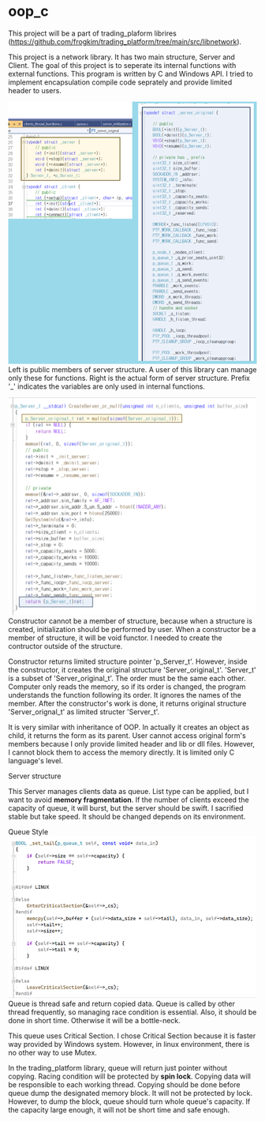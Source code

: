 # oop_c
This project will be a part of trading_plaform librires (https://github.com/frogkim/trading_platform/tree/main/src/libnetwork).

This project is a network library. It has two main structure, Server and Client.
The goal of this project is to seperate its internal functions with external functions.
This program is written by C and Windows API. I tried to implement encapsulation compile code seprately and provide limited header to users.

![Structure](https://github.com/frogkim/pictures/blob/main/oop_c_01.png)  
Left is public members of server structure. A user of this library can manage only these for functions.
Right is the actual form of server structure. Prefix '_' indicates the variables are only used in internal functions.

![Constructor](https://github.com/frogkim/pictures/blob/main/oop_c_02.png)  
Constructor cannot be a member of structure, because when a structure is created, initialization should be performed by user.
When a constructor be a member of structure, it will be void functor. I needed to create the contructor outside of the structure.

Constructor returns limited structure pointer 'p_Server_t'. However, inside the constructor, it creates the original structure 'Server_original_t'.
'Server_t' is a subset of 'Server_original_t'. The order must be the same each other. Computer only reads the memory, so if its order is changed, the program understands the function following its order.
It ignores the names of the member.
After the constructor's work is done, it returns original structure 'Server_orignal_t' as limited structer 'Server_t'.

It is very similar with inheritance of OOP. In actually it creates an object as child, it returns the form as its parent.
User cannot access original form's members because I only provide limited header and lib or dll files.
However, I cannot block them to access the memory directly. It is limited only C language's level.


Server structure

This Server manages clients data as queue. List type can be applied, but I want to avoid **memory fragmentation**.
If the number of clients exceed the capacity of queue, it will burst, but the server should be swift.
I sacrified stable but take speed. It should be changed depends on its environment.

Queue Style
![Constructor](https://github.com/frogkim/pictures/blob/main/oop_c_03_queue.png)  
Queue is thread safe and return copied data.
Queue is called by other thread frequently, so managing race condition is essential.
Also, it should be done in short time. Otherwise it will be a bottle-neck.

This queue uses Critical Section. I chose Critical Section because it is faster way provided by Windows system.
However, in linux environment, there is no other way to use Mutex.

In the trading_platform library, queue will return just pointer without copying. Racing condition will be protected by **spin lock**.
Copying data will be responsible to each working thread. Copying should be done before queue dump the designated memory block.
It will not be protected by lock. However, to dump the block, queue should turn whole queue's capacity. If the capacity large enough, it will not be short time and safe enough.

